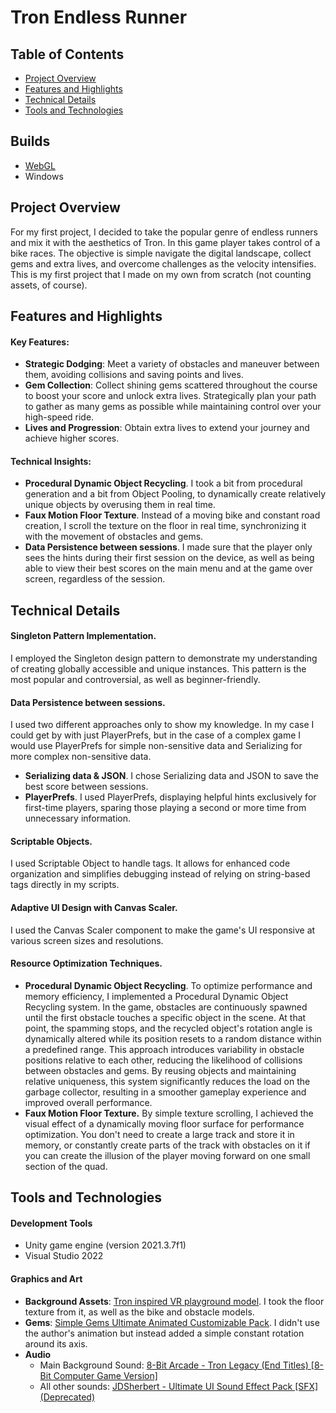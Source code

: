 # Tron Endless Runner

## Table of Contents
* [Project Overview](#project-overview)
* [Features and Highlights](#features-and-highlights)
* [Technical Details](#technical-details)
* [Tools and Technologies](#tools-and-technologies)

## Builds
* [WebGL](https://allros.itch.io/tron-endless-runner)
* Windows

## Project Overview
For my first project, I decided to take the popular genre of endless runners and mix it with the aesthetics of Tron. In this game player takes control of a bike races. The objective is simple navigate the digital landscape, collect gems and extra lives, and overcome challenges as the velocity intensifies. This is my first project that I made on my own from scratch (not counting assets, of course).

## Features and Highlights
#### Key Features:
* **Strategic Dodging**: Meet a variety of obstacles and maneuver between them, avoiding collisions and saving points and lives.
* **Gem Collection**: Collect shining gems scattered throughout the course to boost your score and unlock extra lives. Strategically plan your path to gather as many gems as possible while maintaining control over your high-speed ride.
* **Lives and Progression**: Obtain extra lives to extend your journey and achieve higher scores. 

#### Technical Insights:
* **Procedural Dynamic Object Recycling**. I took a bit from procedural generation and a bit from Object Pooling, to dynamically create relatively unique objects by overusing them in real time.
* **Faux Motion Floor Texture**. Instead of a moving bike and constant road creation, I scroll the texture on the floor in real time, synchronizing it with the movement of obstacles and gems.
* **Data Persistence between sessions**. I made sure that the player only sees the hints during their first session on the device, as well as being able to view their best scores on the main menu and at the game over screen, regardless of the session.


## Technical Details
#### Singleton Pattern Implementation.
I employed the Singleton design pattern to demonstrate my understanding of creating globally accessible and unique instances. This pattern is the most popular and controversial, as well as beginner-friendly. 

#### Data Persistence between sessions. 
I used two different approaches only to show my knowledge. In my case I could get by with just PlayerPrefs, but in the case of a complex game I would use PlayerPrefs for simple non-sensitive data and Serializing for more complex non-sensitive data.
* **Serializing data & JSON**. I chose Serializing data and JSON to save the best score between sessions. 
* **PlayerPrefs**. I used PlayerPrefs, displaying helpful hints exclusively for first-time players, sparing those playing a second or more time from unnecessary information.

#### Scriptable Objects.
I used Scriptable Object to handle tags. It allows for enhanced code organization and simplifies debugging instead of relying on string-based tags directly in my scripts.

#### Adaptive UI Design with Canvas Scaler.
I used the Canvas Scaler component to make the game's UI responsive at various screen sizes and resolutions.

#### Resource Optimization Techniques.
* **Procedural Dynamic Object Recycling**. To optimize performance and memory efficiency, I implemented a Procedural Dynamic Object Recycling system. In the game, obstacles are continuously spawned until the first obstacle touches a specific object in the scene. At that point, the spamming stops, and the recycled object's rotation angle is dynamically altered while its position resets to a random distance within a predefined range. This approach introduces variability in obstacle positions relative to each other, reducing the likelihood of collisions between obstacles and gems. By reusing objects and maintaining relative uniqueness, this system significantly reduces the load on the garbage collector, resulting in a smoother gameplay experience and improved overall performance.
* **Faux Motion Floor Texture.** By simple texture scrolling, I achieved the visual effect of a dynamically moving floor surface for performance optimization. You don't need to create a large track and store it in memory, or constantly create parts of the track with obstacles on it if you can create the illusion of the player moving forward on one small section of the quad.

## Tools and Technologies
#### Development Tools
* Unity game engine (version 2021.3.7f1)
* Visual Studio 2022

#### Graphics and Art
* **Background Assets**: [Tron inspired VR playground model](https://skfb.ly/6xEqo). I took the floor texture from it, as well as the bike and obstacle models.
* **Gems**: [Simple Gems Ultimate Animated Customizable Pack](https://assetstore.unity.com/packages/3d/props/simple-gems-ultimate-animated-customizable-pack-73764). I didn't use the author's animation but instead added a simple constant rotation around its axis.
* **Audio**
   - Main Background Sound: [8-Bit Arcade - Tron Legacy (End Titles) [8-Bit Computer Game Version]](https://open.spotify.com/track/2TidjDeKyGnj0va4xt42Vu?si=fb93294c463a4a4c)
   - All other sounds: [JDSherbert - Ultimate UI Sound Effect Pack [SFX] (Deprecated)](https://assetstore.unity.com/packages/audio/sound-fx/ultimate-ui-sound-effect-pack-sfx-228228)
